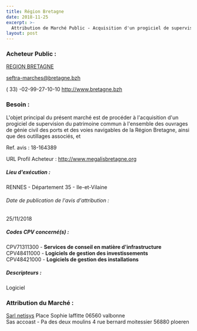 ```yaml
---
title: Région Bretagne
date: 2018-11-25
excerpt: >-
  Attribution de Marché Public - Acquisition d'un progiciel de supervision du patrimoine des ports et voies navigables de la Région Bretagne et fonctionnalités associées
layout: post
---
```


### Acheteur Public : 
<a href="/acheteur-137/siren-233500016"> REGION BRETAGNE</a><br/>



seftra-marches@bretagne.bzh

( 33) -02-99-27-10-10
http://www.bretagne.bzh
### Besoin :

L'objet principal du présent marché est de procéder à l'acquisition d'un progiciel de supervision du patrimoine commun à l'ensemble des ouvrages de génie civil des ports et des voies navigables de la Région Bretagne, ainsi que des outillages associés, et

Ref. avis : 18-164389

URL Profil Acheteur : http://www.megalisbretagne.org

##### Lieu d'exécution :

RENNES - Département 35 - Ile-et-Vilaine

###### Date de publication de l'avis d'attribution : 
25/11/2018

##### Codes CPV concerné(s) :
CPV71311300 - **Services de conseil en matière d'infrastructure** <br/>
CPV48411000 - **Logiciels de gestion des investissements** <br/>
CPV48421000 - **Logiciels de gestion des installations** <br/>

##### Descripteurs :
Logiciel <br/>

### Attribution du Marché :
<a href="/entreprise-563/siren-450663448"> Sarl netisys</a>    Place Sophie laffitte 06560 valbonne <br/>
Sas accoast - Pa des deux moulins 4 rue bernard moitessier 56880 ploeren <br/>
